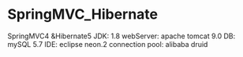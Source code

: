 # SpringMVC_Hibernate
SpringMVC4 &amp;Hibernate5
JDK: 1.8
webServer: apache tomcat 9.0
DB: mySQL 5.7
IDE: eclipse neon.2
connection pool: alibaba druid



